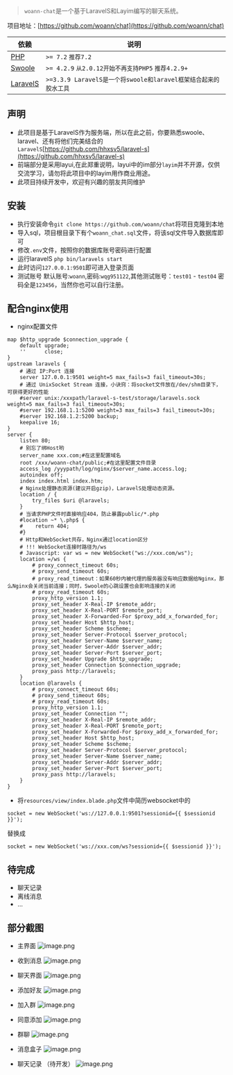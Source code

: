 > `woann-chat`是一个基于LaravelS和Layim编写的聊天系统。

项目地址：[https://github.com/woann/chat](https://github.com/woann/chat)

| 依赖 | 说明 |
| -------- | -------- |
| [PHP](https://secure.php.net/manual/zh/install.php) | `>= 7.2` `推荐7.2` |
| [Swoole](https://www.swoole.com/) | `>= 4.2.9` `从2.0.12开始不再支持PHP5` `推荐4.2.9+` |
| [LaravelS](https://github.com/hhxsv5/laravel-s) | `>=3.3.9 LaravelS是一个将swoole和laravel框架结合起来的胶水工具` |

## 声明
* 此项目是基于LaravelS作为服务端，所以在此之前，你要熟悉swoole、laravel、还有将他们完美结合的`LaravelS`[https://github.com/hhxsv5/laravel-s](https://github.com/hhxsv5/laravel-s)
* 前端部分是采用layui,在此郑重说明，layui中的im部分`layim`并不开源，仅供交流学习，请勿将此项目中的layim用作商业用途。
* 此项目持续开发中，欢迎有兴趣的朋友共同维护

## 安装
* 执行安装命令`git clone https://github.com/woann/chat`将项目克隆到本地
* 导入sql，项目根目录下有个`woann_chat.sql`文件，将该sql文件导入数据库即可
* 修改`.env`文件，按照你的数据库账号密码进行配置
* 运行laravelS `php bin/laravels start`
* 此时访问`127.0.0.1:9501`即可进入登录页面
* 测试账号 默认账号:`woann`,密码:`wqg951122`,其他测试账号：`test01` - `test04` 密码全是`123456`，当然你也可以自行注册。

## 配合nginx使用
* nginx配置文件
```
map $http_upgrade $connection_upgrade {
    default upgrade;
    ''      close;
}
upstream laravels {
    # 通过 IP:Port 连接
    server 127.0.0.1:9501 weight=5 max_fails=3 fail_timeout=30s;
    # 通过 UnixSocket Stream 连接，小诀窍：将socket文件放在/dev/shm目录下，可获得更好的性能
    #server unix:/xxxpath/laravel-s-test/storage/laravels.sock weight=5 max_fails=3 fail_timeout=30s;
    #server 192.168.1.1:5200 weight=3 max_fails=3 fail_timeout=30s;
    #server 192.168.1.2:5200 backup;
    keepalive 16;
}
server {
    listen 80;
    # 别忘了绑Host哟
    server_name xxx.com;#在这里配置域名
    root /xxx/woann-chat/public;#在这里配置文件目录
    access_log /yyypath/log/nginx/$server_name.access.log;
    autoindex off;
    index index.html index.htm;
    # Nginx处理静态资源(建议开启gzip)，LaravelS处理动态资源。
    location / {
        try_files $uri @laravels;
    }
    # 当请求PHP文件时直接响应404，防止暴露public/*.php
    #location ~* \.php$ {
    #    return 404;
    #}
    # Http和WebSocket共存，Nginx通过location区分
    # !!! WebSocket连接时路径为/ws
    # Javascript: var ws = new WebSocket("ws://xxx.com/ws");
    location =/ws {
        # proxy_connect_timeout 60s;
        # proxy_send_timeout 60s;
        # proxy_read_timeout：如果60秒内被代理的服务器没有响应数据给Nginx，那么Nginx会关闭当前连接；同时，Swoole的心跳设置也会影响连接的关闭
        # proxy_read_timeout 60s;
        proxy_http_version 1.1;
        proxy_set_header X-Real-IP $remote_addr;
        proxy_set_header X-Real-PORT $remote_port;
        proxy_set_header X-Forwarded-For $proxy_add_x_forwarded_for;
        proxy_set_header Host $http_host;
        proxy_set_header Scheme $scheme;
        proxy_set_header Server-Protocol $server_protocol;
        proxy_set_header Server-Name $server_name;
        proxy_set_header Server-Addr $server_addr;
        proxy_set_header Server-Port $server_port;
        proxy_set_header Upgrade $http_upgrade;
        proxy_set_header Connection $connection_upgrade;
        proxy_pass http://laravels;
    }
    location @laravels {
        # proxy_connect_timeout 60s;
        # proxy_send_timeout 60s;
        # proxy_read_timeout 60s;
        proxy_http_version 1.1;
        proxy_set_header Connection "";
        proxy_set_header X-Real-IP $remote_addr;
        proxy_set_header X-Real-PORT $remote_port;
        proxy_set_header X-Forwarded-For $proxy_add_x_forwarded_for;
        proxy_set_header Host $http_host;
        proxy_set_header Scheme $scheme;
        proxy_set_header Server-Protocol $server_protocol;
        proxy_set_header Server-Name $server_name;
        proxy_set_header Server-Addr $server_addr;
        proxy_set_header Server-Port $server_port;
        proxy_pass http://laravels;
    }
}
```
* 将`resources/view/index.blade.php`文件中简历websocket中的
```
socket = new WebSocket('ws://127.0.0.1:9501?sessionid={{ $sessionid }}');
```
替换成
```
socket = new WebSocket('ws://xxx.com/ws?sessionid={{ $sessionid }}');
```

## 待完成
* 聊天记录
* 离线消息
* ...

## 部分截图
* 主界面
![image.png](https://upload-images.jianshu.io/upload_images/9160823-0a98529381fb35be.png?imageMogr2/auto-orient/strip%7CimageView2/2/w/1240)

* 收到消息
![image.png](https://upload-images.jianshu.io/upload_images/9160823-c94eabb2198f88c9.png?imageMogr2/auto-orient/strip%7CimageView2/2/w/1240)

* 聊天界面
![image.png](https://upload-images.jianshu.io/upload_images/9160823-bac8b54de33b0677.png?imageMogr2/auto-orient/strip%7CimageView2/2/w/1240)

* 添加好友
![image.png](https://upload-images.jianshu.io/upload_images/9160823-437b3e463d54bdc2.png?imageMogr2/auto-orient/strip%7CimageView2/2/w/1240)

* 加入群
![image.png](https://upload-images.jianshu.io/upload_images/9160823-52f2c910912ee606.png?imageMogr2/auto-orient/strip%7CimageView2/2/w/1240)

* 同意添加
![image.png](https://upload-images.jianshu.io/upload_images/9160823-f1b7f520e1d03a7b.png?imageMogr2/auto-orient/strip%7CimageView2/2/w/1240)

* 群聊
![image.png](https://upload-images.jianshu.io/upload_images/9160823-28901e6c1ed6f234.png?imageMogr2/auto-orient/strip%7CimageView2/2/w/1240)


* 消息盒子
![image.png](https://upload-images.jianshu.io/upload_images/9160823-12f0e5e20739b12f.png?imageMogr2/auto-orient/strip%7CimageView2/2/w/1240)


* 聊天记录 （待开发）
![image.png](https://upload-images.jianshu.io/upload_images/9160823-a03c15e7a7776577.png?imageMogr2/auto-orient/strip%7CimageView2/2/w/1240)
